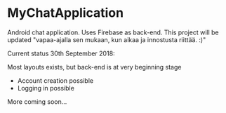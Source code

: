 # MyChatApplication
Android chat application. Uses Firebase as back-end. This project will be updated "vapaa-ajalla sen mukaan, kun aikaa ja innostusta riittää. :)"

Current status 30th September 2018:

Most layouts exists, but back-end is at very beginning stage

- Account creation possible
- Logging in possible

More coming soon...
